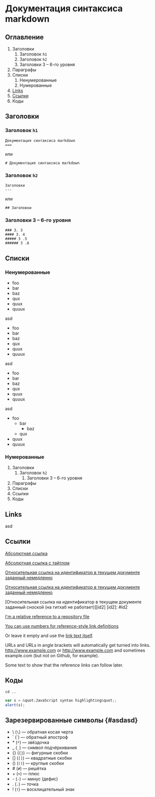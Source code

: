 # Документация синтаксиса markdown

<a name="id1">
<a name="id2">

## Оглавление<a name="toc"></a>

1. Заголовки
    1. Заголовок `h1`
    1. Заголовок `h2`
    1. Заголовки 3 – 6-го уровня
1. Параграфы
1. Списки
    1. Ненумерованные
    1. Нумерованные
1. [Links](#links)
1. [Ссылки](#Ссылки)
1. Коды

## Заголовки

### Заголовок `h1`

```
Документация синтаксиса markdown
===
```

или

```
# Документация синтаксиса markdown
```

### Заголовок `h2`

```
Заголовки
---
```

или

```
## Заголовки
```

### Заголовки 3 – 6-го уровня

```
### З. 3
#### З. 4
##### З .5
###### З .6
```

## Списки

### Ненумерованные

* foo
* bar
* baz
* qux
* quux
* quuux

asd

- foo
- bar
- baz
- qux
- quux
- quuux

asd

+ foo
+ bar
+ baz
+ qux
+ quux
+ quuux

asd

* foo
    * bar
        * baz
    * qux
* quux
* quuux

### Нумерованные

1. Заголовки
    1. Заголовок `h2`
        1. Заголовки 3 – 6-го уровня
1. Параграфы
1. Списки
1. Ссылки
1. Коды

## Links

asd

## Ссылки

[Абсолютная ссылка](https://www.google.com)

[Абсолютная ссылка с тайтлом](https://www.google.com "Домашняя страница Гугла")

[Относительная ссылка на идентификатор в текущем документе заданный немедленно](#id1)

[Относительная ссылка на идентификатор в текущем документе заданный немедленно](#Оглавление)

[Относительная ссылка на идентификатор в текущем документе заданный сноской (на гитхаб не работает)][id2]
[id2]: #id2

[I'm a relative reference to a repository file](../blob/master/LICENSE)

[You can use numbers for reference-style link definitions][1]

Or leave it empty and use the [link text itself].

URLs and URLs in angle brackets will automatically get turned into links. 
http://www.example.com or <http://www.example.com> and sometimes 
example.com (but not on Github, for example).

Some text to show that the reference links can follow later.

[1]: http://slashdot.org
[link text itself]: http://www.reddit.com

## Коды<a name="codes"></a>
[codes]: #codes


`cd ..`

```javascript
var s = &quot;JavaScript syntax highlighting&quot;;
alert(s);
```

## Зарезервированные символы {#asdasd}

* \\   (`\`)  — обратная косая черта
* \`   (\`)   — обратный апостроф
* \*   (`*`)  — звёздочка
* \_   (`_`)  — символ подчёркивания
* \{\} (`{}`) — фигурные скобки
* \[\] (`[]`) — квадратные скобки
* \(\) (`()`) — круглые скобки
* \#   (`#`)  — решётка
* \+   (`+`)  — плюс
* \-   (`-`)  — минус (дефис)
* \.   (`.`)  — точка
* \!   (`!`)  — восклицательный знак
